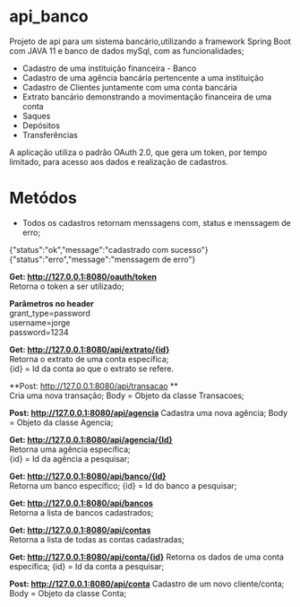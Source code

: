 # api_banco
Projeto de api para um sistema bancário,utilizando a framework Spring Boot com JAVA 11 e banco de dados mySql, com as funcionalidades;

   * Cadastro de uma instituição financeira - Banco
   * Cadastro de uma agência bancária pertencente a uma instituição
   * Cadastro de Clientes juntamente com uma conta bancária
   * Extrato bancário demonstrando a movimentação financeira de uma conta
   * Saques
   * Depósitos
   * Transferências


A aplicação utiliza o padrão OAuth 2.0, que gera um token, por tempo limitado, para acesso aos dados e realização de cadastros.


# Metódos	

* Todos os cadastros retornam menssagens com, status e menssagem de erro; 

{"status":"ok","message":"cadastrado com sucesso"}  
{"status":"erro","message":"menssagem de erro"}  

**Get: http://127.0.0.1:8080/oauth/token**   
Retorna o token a ser utilizado;  

**Parâmetros no header**  
grant_type=password  
username=jorge  
password=1234  


**Get: http://127.0.0.1:8080/api/extrato/{id}**  
Retorna o extrato de uma conta específica;  
{id} = Id da conta ao que o extrato se refere.

**Post: http://127.0.0.1:8080/api/transacao **   
Cria uma nova transação;
Body = Objeto da classe Transacoes;

**Post: http://127.0.0.1:8080/api/agencia** 
Cadastra uma nova agência;
Body = Objeto da classe Agencia;


**Get: http://127.0.0.1:8080/api/agencia/{Id}**   
Retorna uma agência específica;  
{id} = Id da agência a pesquisar;  


**Get: http://127.0.0.1:8080/api/banco/{Id}**   
Retorna um banco específico;
{id} = Id do banco a pesquisar;

**Get: http://127.0.0.1:8080/api/bancos**  
Retorna a lista de bancos cadastrados;  

**Get: http://127.0.0.1:8080/api/contas**  
Retorna a lista de todas as contas cadastradas;

**Get: http://127.0.0.1:8080/api/conta/{id}** 
Retorna os dados de uma conta específica;
{id} = Id da conta a pesquisar;

**Post: http://127.0.0.1:8080/api/conta** 
Cadastro de um novo cliente/conta;
Body = Objeto da classe Conta;
